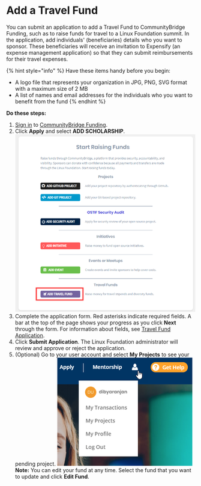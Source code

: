# Add a Travel Fund

You can submit an application to add a Travel Fund to CommunityBridge Funding, such as to raise funds for travel to a Linux Foundation summit. In the application, add individuals' \(beneficiaries\) details who you want to sponsor. These beneficiaries will receive an invitation to Expensify \(an expense management application\) so that they can submit reimbursements for their travel expenses.

{% hint style="info" %}
Have these items handy before you begin:

* A logo file that represents your organization in JPG, PNG, SVG format with a maximum size of 2 MB
* A list of names and email addresses for the individuals who you want to benefit from the fund
{% endhint %}

**Do these steps:**

1. [Sign in](../../../sso/sign-in/) to [CommunityBridge Funding](https://funding.communitybridge.org/).
2. Click **Apply** and select **ADD SCHOLARSHIP**.   ![](../../../.gitbook/assets/add-travel-fund.png)  
3. Complete the application form. Red asterisks indicate required fields. A bar at the top of the page shows your progress as you click **Next** through the form. For information about fields, see [Travel Fund Application](../travel-fund-application.md).
4. Click **Submit Application**. The Linux Foundation administrator will review and approve or reject the application.
5. \(Optional\) Go to your user account and select **My Projects** to see your pending project.  ![](../../../.gitbook/assets/7418559.png)  **Note:** You can edit your fund at any time. Select the fund that you want to update and click **Edit Fund**.

